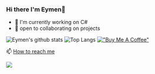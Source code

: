 ### Hi there I'm Eymen👋
- 🔭 I'm currently working on C#
- 👯 open to collaborating on projects






![Eymen's github stats](https://github-readme-stats.vercel.app/api/?username=eymenefealtun&show_icons=true)
![Top Langs](https://github-readme-stats.vercel.app/api/top-langs/?username=eymenefealtun&layout=compact)
[!["Buy Me A Coffee"](https://www.buymeacoffee.com/assets/img/custom_images/orange_img.png)](https://www.buymeacoffee.com/altuneymenefe)


📫 [How to reach me](https://linktr.ee/eymenefealtun)

[![](https://visitcount.itsvg.in/api?id=eymenefealtun&label=Profile%20Views&color=12&icon=4&pretty=false)](https://github.com/eymenefealtun/WebsiteClicker)




<!--
**XleRach/Xlerach** is a ✨ _special_ ✨ repository because its `README.md` (this file) appears on your GitHub profile.

Here are some ideas to get you started:

- 🔭 I’m currently working on ...
- 🌱 I’m currently learning ...
- 👯 I’m looking to collaborate on ...
- 🤔 I’m looking for help with ...
- 💬 Ask me about ...
- 📫 How to reach me: ...
- 😄 Pronouns: ...
- ⚡ Fun fact: ...
-->
